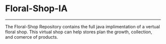 # Floral-Shop-IA
---

The Floral-Shop Repository contains the full java implimentation of a vertual floral shop. This virtual shop can help stores plan the growth, collection, and comerce of products.

